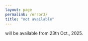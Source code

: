 ```yaml
---
layout: page
permalink: /error3/
title: "not available"
---
```


will be available from 23th Oct., 2025.
